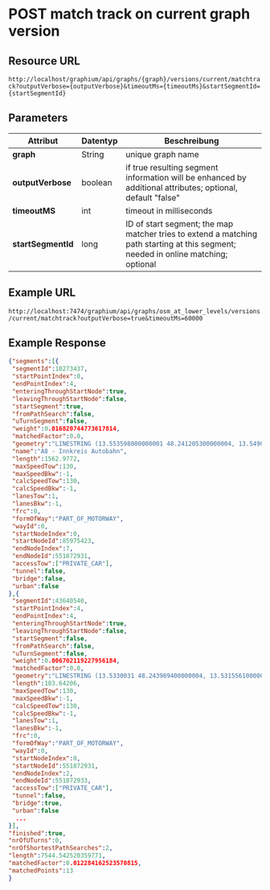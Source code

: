 # POST match track on current graph version

## Resource URL

`http://localhost/graphium/api/graphs/{graph}/versions/current/matchtrack?outputVerbose={outputVerbose}&timeoutMs={timeoutMs}&startSegmentId={startSegmentId}`

## Parameters

| **Attribut**       | **Datentyp** | **Beschreibung**                         |
| ------------------ | ------------ | ---------------------------------------- |
| **graph**          | String       | unique graph name                        |
| **outputVerbose**  | boolean      | if true resulting segment information will be enhanced by additional attributes; optional, default "false" |
| **timeoutMS**      | int          | timeout in milliseconds                  |
| **startSegmentId** | long         | ID of start segment; the map matcher tries to extend a matching path starting at this segment; needed in online matching; optional |

## Example URL

`http://localhost:7474/graphium/api/graphs/osm_at_lower_levels/versions/current/matchtrack?outputVerbose=true&timeoutMs=60000`

## Example Response
```json
{"segments":[{
 "segmentId":10273437,
 "startPointIndex":0,
 "endPointIndex":4,
 "enteringThroughStartNode":true,
 "leavingThroughStartNode":false,
 "startSegment":true,
 "fromPathSearch":false,
 "uTurnSegment":false,
 "weight":0.016820744773617814,
 "matchedFactor":0.0,
 "geometry":"LINESTRING (13.553598000000001 48.241205300000004, 13.549009000000002 48.2416478, 13.5443821 48.242131500000006, 13.5406752 48.2426085, 13.539036900000001 48.242862200000005, 13.5374438 48.243127900000005, 13.5342532 48.2437301, 13.5330031 48.243989400000004)",
 "name":"A8 - Innkreis Autobahn",
 "length":1562.9772,
 "maxSpeedTow":130,
 "maxSpeedBkw":-1,
 "calcSpeedTow":130,
 "calcSpeedBkw":-1,
 "lanesTow":1,
 "lanesBkw":-1,
 "frc":0,
 "formOfWay":"PART_OF_MOTORWAY",
 "wayId":0,
 "startNodeIndex":0,
 "startNodeId":85975423,
 "endNodeIndex":7,
 "endNodeId":551872931,
 "accessTow":["PRIVATE_CAR"],
 "tunnel":false,
 "bridge":false,
 "urban":false
},{
 "segmentId":43640540,
 "startPointIndex":4,
 "endPointIndex":4,
 "enteringThroughStartNode":true,
 "leavingThroughStartNode":false,
 "startSegment":false,
 "fromPathSearch":false,
 "uTurnSegment":false,
 "weight":0.006702119227956184,
 "matchedFactor":0.0,
 "geometry":"LINESTRING (13.5330031 48.243989400000004, 13.531556100000001 48.2443199, 13.5306625 48.2445217)","name":"A8 - Innkreis Autobahn",
 "length":183.64206,
 "maxSpeedTow":130,
 "maxSpeedBkw":-1,
 "calcSpeedTow":130,
 "calcSpeedBkw":-1,
 "lanesTow":1,
 "lanesBkw":-1,
 "frc":0,
 "formOfWay":"PART_OF_MOTORWAY",
 "wayId":0,
 "startNodeIndex":0,
 "startNodeId":551872931,
 "endNodeIndex":2,
 "endNodeId":551872933,
 "accessTow":["PRIVATE_CAR"],
 "tunnel":false,
 "bridge":true,
 "urban":false
  ...
}],
"finished":true,
"nrOfUTurns":0,
"nrOfShortestPathSearches":2,
"length":7544.542520359771,
"matchedFactor":0.012284162523570815,
"matchedPoints":13
}
```

